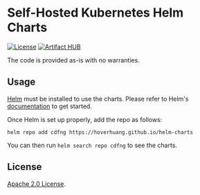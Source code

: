 # Self-Hosted Kubernetes Helm Charts

[![License](https://img.shields.io/badge/License-BSD-3-Clause-blue.svg)](https://opensource.org/license/bsd-3-clause/)
[![Artifact HUB](https://img.shields.io/endpoint?url=https://artifacthub.io/badge/repository/cdfng)](https://artifacthub.io/packages/search?repo=cdfng)

The code is provided as-is with no warranties.

## Usage

[Helm](https://helm.sh) must be installed to use the charts.
Please refer to Helm's [documentation](https://helm.sh/docs/) to get started.

Once Helm is set up properly, add the repo as follows:

```console
helm repo add cdfng https://hoverhuang.github.io/helm-charts
```

You can then run `helm search repo cdfng` to see the charts.

## License

<!-- Keep full URL links to repo files because this README syncs from main to gh-pages.  -->
[Apache 2.0 License](https://github.com/cdfng/helm-charts/blob/main/LICENSE).
